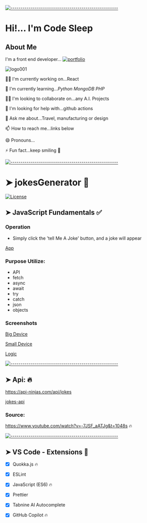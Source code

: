 <!-- ⚠️ This README has been generated from the file(s) "blueprint.md" ⚠️-->
[![-----------------------------------------------------](https://raw.githubusercontent.com/andreasbm/readme/master/assets/lines/colored.png)](#jokesgenerator-)

# Hi!... I'm Code Sleep 

## About Me

I'm a front end developer...
[![portfolio](https://img.shields.io/badge/my_portfolio-000?style=for-the-badge&logo=ko-fi&logoColor=white)](https://codesleeps.github.io/Bootstrap-Portfolio/)

![logo001](https://user-images.githubusercontent.com/125808990/236808958-deddef64-0c3e-4e5b-92ce-84166aa87fc6.png)


👩‍💻 I'm currently working on...React 

🧠 I'm currently learning..._Python_ _MongoDB_ _PHP_

👯‍♀️ I'm looking to collaborate on...any A.I. Projects

🤔 I'm looking for help with...github actions

💬 Ask me about...Travel, manufacturing or design

📫 How to reach me...links below

😄 Pronouns...

⚡️ Fun fact...keep smiling 🤖

[![-----------------------------------------------------](https://raw.githubusercontent.com/andreasbm/readme/master/assets/lines/colored.png)](#javascript-fundamentals-)

# ➤ jokesGenerator 😬

[![License](https://img.shields.io/packagist/l/dingo/api.svg?style=flat-square)](LICENSE)





## ➤ JavaScript Fundamentals ✅

### Operation

 - Simply click the 'tell Me A Joke' button, and a joke will appear
 
 
 [App](https://codesleeps.github.io/jokesGenerator/)
 
 
### Purpose Utilize:

 - API
 - fetch 
 - async 
 - await 
 - try 
 - catch 
 - json 
 - objects 
 
 




### Screenshots


[Big Device](https://user-images.githubusercontent.com/125808990/227768486-28954d59-08f0-4980-8ba3-f2a5d7d979a8.png)


[Small Device](https://user-images.githubusercontent.com/125808990/228458917-a31f0471-6a0e-45f3-8704-d6d75625d463.png)



[Logic](https://user-images.githubusercontent.com/125808990/227768497-3d5b4123-867e-44ea-948e-1aeaa0210f34.png)


[![-----------------------------------------------------](https://raw.githubusercontent.com/andreasbm/readme/master/assets/lines/colored.png)](#api-)

## ➤ Api: 🔥

https://api-ninjas.com/api/jokes

[jokes-api](https://user-images.githubusercontent.com/125808990/227768507-20497369-cca3-4b2b-930d-c4d5a86ebfb9.png)


### Source:

https://www.youtube.com/watch?v=-7JSF_aATJg&t=1048s 🔥


[![-----------------------------------------------------](https://raw.githubusercontent.com/andreasbm/readme/master/assets/lines/colored.png)](#vs-code---extensions-)

## ➤ VS Code - Extensions 🎯

- [x] Quokka.js 🔥
- [x] ESLint
- [x] JavaScript (ES6) 🔥
- [x] Prettier
- [x] Tabnine AI Autocomplete
- [x] GitHub Copilot 🔥


